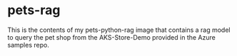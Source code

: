 # pets-rag
This is the contents of my pets-python-rag image that contains a rag model to query the pet shop from the AKS-Store-Demo provided in the Azure samples repo.
